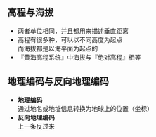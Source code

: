 ## 高程与海拔

- 两者单位相同，并且都用来描述垂直距离  
- 高程有很多种，可以以不同高度为起点  
  而海拔都是以海平面为起点的
- 『黄海高程系统』中海拔与『绝对高程』相等

## 地理编码与反向地理编码

- **地理编码**  
  通过地名或地址信息转换为地球上的位置（坐标）
- **反向地理编码**  
  上一条反过来

